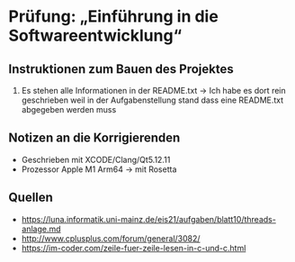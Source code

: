 # Prüfung: „Einführung in die Softwareentwicklung“
## Instruktionen zum Bauen des Projektes
1. Es stehen alle Informationen in der README.txt -> Ich habe es dort rein geschrieben weil in der Aufgabenstellung stand dass eine README.txt abgegeben werden muss

## Notizen an die Korrigierenden
- Geschrieben mit XCODE/Clang/Qt5.12.11
- Prozessor Apple M1 Arm64 -> mit Rosetta 

## Quellen
- https://luna.informatik.uni-mainz.de/eis21/aufgaben/blatt10/threads-anlage.md
- http://www.cplusplus.com/forum/general/3082/
- https://im-coder.com/zeile-fuer-zeile-lesen-in-c-und-c.html
